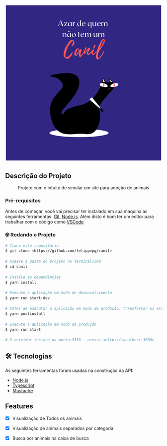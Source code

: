 <h1 align="center">
    <img alt="CanilTitle" title="Canil" src="./public/images/canil.png" />
</h1>


## Descrição do Projeto
<p align="center">Projeto com o intuito de simular um site para adoção de animais</p>

### Pré-requisitos

Antes de começar, você vai precisar ter instalado em sua máquina as seguintes ferramentas:
[Git](https://git-scm.com), [Node.js](https://nodejs.org/en/). 
Além disto é bom ter um editor para trabalhar com o código como [VSCode](https://code.visualstudio.com/)

### :nerd_face:	 Rodando o Projeto

```bash
# Clone este repositório
$ git clone <https://github.com/felippepg/canil>

# Acesse a pasta do projeto no terminal/cmd
$ cd canil

# Instale as dependências
$ yarn install

# Execute a aplicação em modo de desenvolvimento
$ yarn run start:dev

# Antes de executar a aplicação em modo de produção, transformar os arquivos Typescripts em Javascripts
$ yarn postinstall

# Execute a aplicação em modo de produção
$ yarn run start

# O servidor inciará na porta:3333 - acesse <http://localhost:3000>
```

## 🛠 Tecnologias

As seguintes ferramentas foram usadas na construção da API:

- [Node.js](https://nodejs.org/en/)
- [Typescript](https://www.typescriptlang.org/)
- [Mustache](https://mustache.github.io/)

## Features

- [x] Visualização de Todos os animais
- [x] Visualização de animais separados por categoria
- [x] Busca por animais na caixa de busca 


